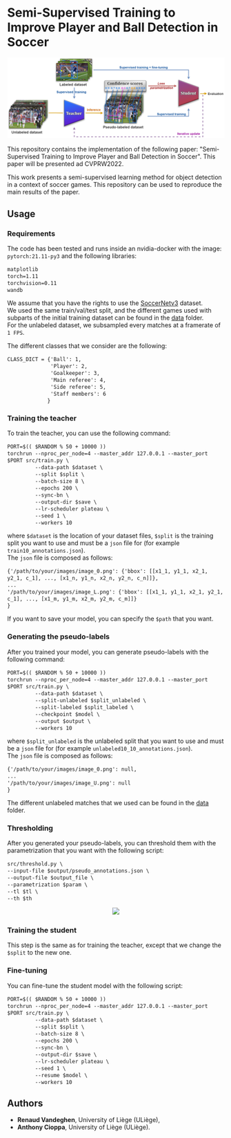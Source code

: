 # Semi-Supervised Training to Improve Player and Ball Detection in Soccer

<p align="center"><img src="img/Main-semi-supervised.png" width="720" ></p>

This repository contains the implementation of the following paper: "Semi-Supervised Training to Improve Player and Ball Detection in Soccer".
This paper will be presented ad CVPRW2022.

This work presents a semi-supervised learning method for object detection in a context of soccer games.
This repository can be used to reproduce the main results of the paper.

<!-- ## bibtex
```
@inproceedings{Vandeghen2022SemiSupervised,
title = {Semi-Supervised Training to Improve Player and Ball Detection in Soccer},
author = {Vandeghen, Renaud and Cioppa, Anthony and Van Droogenbroeck, Marc},
booktitle = {IEEE International Conference on Computer Vision and Pattern Recognition Workshops (CVPRW), CVsports},
month = {June},
year = {2022},
address = {New Orleans, Louisiana, USA},
keywords = {Semi-supervised, Self training, Soccer, Semantic segmentation, Artificial intelligence, Machine learning, Deep learning, TRAIL} 
}
``` -->

## Usage

### Requirements
The code has been tested and runs inside an nvidia-docker with the image: `pytorch:21.11-py3` and the following libraries:
```
matplotlib
torch=1.11
torchvision=0.11
wandb
```

We assume that you have the rights to use the [SoccerNetv3](https://www.soccer-net.org/download) dataset.  
We used the same train/val/test split, and the different games used with subparts of the initial training dataset can be found in the [data](data) folder.  
For the unlabeled dataset, we subsampled every matches at a framerate of `1 FPS`.

The different classes that we consider are the following:
```
CLASS_DICT = {'Ball': 1,
              'Player': 2,
              'Goalkeeper': 3,
              'Main referee': 4,
              'Side referee': 5,
              'Staff members': 6
             }
```


### Training the teacher
To train the teacher, you can use the following command:
```
PORT=$(( $RANDOM % 50 + 10000 ))
torchrun --nproc_per_node=4 --master_addr 127.0.0.1 --master_port $PORT src/train.py \
         --data-path $dataset \
         --split $split \
         --batch-size 8 \
         --epochs 200 \
         --sync-bn \
         --output-dir $save \
         --lr-scheduler plateau \
         --seed 1 \
         --workers 10
```

where `$dataset` is the location of your dataset files, `$split` is the training split you want to use and must be a `json` file for (for example `train10_annotations.json`).  
The `json` file is composed as follows:
```
{'/path/to/your/images/image_0.png': {'bbox': [[x1_1, y1_1, x2_1, y2_1, c_1], ..., [x1_n, y1_n, x2_n, y2_n, c_n]]},
...
'/path/to/your/images/image_L.png': {'bbox': [[x1_1, y1_1, x2_1, y2_1, c_1], ..., [x1_m, y1_m, x2_m, y2_m, c_m]]}
}
```
If you want to save your model, you can specify the `$path` that you want.

### Generating the pseudo-labels
After you trained your model, you can generate pseudo-labels with the following command:
```
PORT=$(( $RANDOM % 50 + 10000 ))
torchrun --nproc_per_node=4 --master_addr 127.0.0.1 --master_port $PORT src/train.py \
         --data-path $dataset \
         --split-unlabeled $split_unlabeled \
         --split-labeled $split_labeled \
         --checkpoint $model \
         --output $output \
         --workers 10
```
where `$split_unlabeled` is the unlabeled split that you want to use and must be a `json` file for (for example `unlabeled10_10_annotations.json`).  
The `json` file is composed as follows:
```
{'/path/to/your/images/image_0.png': null,
...
'/path/to/your/images/image_U.png': null
}
```
The different unlabeled matches that we used can be found in the [data](data) folder.  

### Thresholding 
After you generated your pseudo-labels, you can threshold them with the parametrization that you want with the following script:
```
src/threshold.py \
--input-file $output/pseudo_annotations.json \
--output-file $output_file \
--parametrization $param \
--tl $tl \
--th $th
```
<p align="center"><img src="img/lossweights.png" width="500" ></p>

### Training the student
This step is the same as for training the teacher, except that we change the `$split` to the new one.

### Fine-tuning
You can fine-tune the student model with the following script:
```
PORT=$(( $RANDOM % 50 + 10000 ))
torchrun --nproc_per_node=4 --master_addr 127.0.0.1 --master_port $PORT src/train.py \
         --data-path $dataset \
         --split $split \
         --batch-size 8 \
         --epochs 200 \
         --sync-bn \
         --output-dir $save \
         --lr-scheduler plateau \
         --seed 1 \
         --resume $model \
         --workers 10
```

## Authors
* **Renaud Vandeghen**, University of Liège (ULiège),
* **Anthony Cioppa**, University of Liège (ULiège).